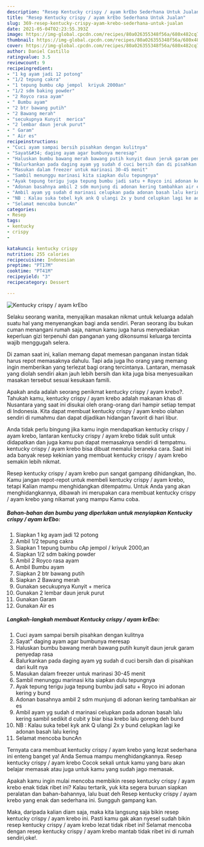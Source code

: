 ```yaml
---
description: "Resep Kentucky crispy / ayam krEbo Sederhana Untuk Jualan"
title: "Resep Kentucky crispy / ayam krEbo Sederhana Untuk Jualan"
slug: 369-resep-kentucky-crispy-ayam-krebo-sederhana-untuk-jualan
date: 2021-05-04T02:23:55.393Z
image: https://img-global.cpcdn.com/recipes/80a026355348f56a/680x482cq70/kentucky-crispy-ayam-krebo-foto-resep-utama.jpg
thumbnail: https://img-global.cpcdn.com/recipes/80a026355348f56a/680x482cq70/kentucky-crispy-ayam-krebo-foto-resep-utama.jpg
cover: https://img-global.cpcdn.com/recipes/80a026355348f56a/680x482cq70/kentucky-crispy-ayam-krebo-foto-resep-utama.jpg
author: Daniel Castillo
ratingvalue: 3.5
reviewcount: 9
recipeingredient:
- "1 kg ayam jadi 12 potong"
- "1/2 tepung cakra"
- "1 tepung bumbu cAp jempol  kriyuk 2000an"
- "1/2 sdm baking powder"
- "2 Royco rasa ayam"
- " Bumbu ayam"
- "2 btr bawang putih"
- "2 Bawang merah"
- "secukupnya Kunyit  merica"
- "2 lembar daun jeruk purut"
- " Garam"
- " Air es"
recipeinstructions:
- "Cuci ayam sampai bersih pisahkan dengan kulitnya"
- "Sayat&#34; daging ayam agar bumbunya meresap"
- "Haluskan bumbu bawang merah bawang putih kunyit daun jeruk garam penyedap rasa"
- "Balurkankan pada daging ayam yg sudah d cuci bersih dan di pisahkan dari kulit nya"
- "Masukan dalam freezer untuk marinasi 30-45 menit"
- "Sambil menunggu marinasi kita siapkan dulu tepungnya"
- "Ayak tepung terigu juga tepung bumbu jadi satu + Royco ini adonan kering y bund"
- "Adonan basahnya ambil 2 sdm munjung di adonan kering tambahkan air es"
- "Ambil ayam yg sudah d marinasi celupkan pada adonan basah lalu kering sambil sedikit d cubit y biar bisa krebo lalu goreng deh bund"
- "NB : Kalau suka tebel kyk ank Q ulangi 2x y bund celupkan lagi ke adonan basah lalu kering"
- "Selamat mencoba buncAn"
categories:
- Resep
tags:
- kentucky
- crispy
- 

katakunci: kentucky crispy  
nutrition: 255 calories
recipecuisine: Indonesian
preptime: "PT17M"
cooktime: "PT41M"
recipeyield: "3"
recipecategory: Dessert

---
```



![Kentucky crispy / ayam krEbo](https://img-global.cpcdn.com/recipes/80a026355348f56a/680x482cq70/kentucky-crispy-ayam-krebo-foto-resep-utama.jpg)

Selaku seorang wanita, menyajikan masakan nikmat untuk keluarga adalah suatu hal yang menyenangkan bagi anda sendiri. Peran seorang ibu bukan cuman menangani rumah saja, namun kamu juga harus menyediakan keperluan gizi terpenuhi dan panganan yang dikonsumsi keluarga tercinta wajib menggugah selera.

Di zaman  saat ini, kalian memang dapat memesan panganan instan tidak harus repot memasaknya dahulu. Tapi ada juga lho orang yang memang ingin memberikan yang terlezat bagi orang tercintanya. Lantaran, memasak yang diolah sendiri akan jauh lebih bersih dan kita juga bisa menyesuaikan masakan tersebut sesuai kesukaan famili. 



Apakah anda adalah seorang penikmat kentucky crispy / ayam krebo?. Tahukah kamu, kentucky crispy / ayam krebo adalah makanan khas di Nusantara yang saat ini disukai oleh orang-orang dari hampir setiap tempat di Indonesia. Kita dapat membuat kentucky crispy / ayam krebo olahan sendiri di rumahmu dan dapat dijadikan hidangan favorit di hari libur.

Anda tidak perlu bingung jika kamu ingin mendapatkan kentucky crispy / ayam krebo, lantaran kentucky crispy / ayam krebo tidak sulit untuk didapatkan dan juga kamu pun dapat memasaknya sendiri di tempatmu. kentucky crispy / ayam krebo bisa dibuat memalui beraneka cara. Saat ini ada banyak resep kekinian yang membuat kentucky crispy / ayam krebo semakin lebih nikmat.

Resep kentucky crispy / ayam krebo pun sangat gampang dihidangkan, lho. Kamu jangan repot-repot untuk membeli kentucky crispy / ayam krebo, tetapi Kalian mampu menghidangkan ditempatmu. Untuk Anda yang akan menghidangkannya, dibawah ini merupakan cara membuat kentucky crispy / ayam krebo yang nikamat yang mampu Kamu coba.

<!--inarticleads1-->

##### Bahan-bahan dan bumbu yang diperlukan untuk menyiapkan Kentucky crispy / ayam krEbo:

1. Siapkan 1 kg ayam jadi 12 potong
1. Ambil 1/2 tepung cakra
1. Siapkan 1 tepung bumbu cAp jempol / kriyuk 2000,an
1. Siapkan 1/2 sdm baking powder
1. Ambil 2 Royco rasa ayam
1. Ambil  Bumbu ayam
1. Siapkan 2 btr bawang putih
1. Siapkan 2 Bawang merah
1. Gunakan secukupnya Kunyit + merica
1. Gunakan 2 lembar daun jeruk purut
1. Gunakan  Garam
1. Gunakan  Air es




<!--inarticleads2-->

##### Langkah-langkah membuat Kentucky crispy / ayam krEbo:

1. Cuci ayam sampai bersih pisahkan dengan kulitnya
1. Sayat&#34; daging ayam agar bumbunya meresap
1. Haluskan bumbu bawang merah bawang putih kunyit daun jeruk garam penyedap rasa
1. Balurkankan pada daging ayam yg sudah d cuci bersih dan di pisahkan dari kulit nya
1. Masukan dalam freezer untuk marinasi 30-45 menit
1. Sambil menunggu marinasi kita siapkan dulu tepungnya
1. Ayak tepung terigu juga tepung bumbu jadi satu + Royco ini adonan kering y bund
1. Adonan basahnya ambil 2 sdm munjung di adonan kering tambahkan air es
1. Ambil ayam yg sudah d marinasi celupkan pada adonan basah lalu kering sambil sedikit d cubit y biar bisa krebo lalu goreng deh bund
1. NB : Kalau suka tebel kyk ank Q ulangi 2x y bund celupkan lagi ke adonan basah lalu kering
1. Selamat mencoba buncAn




Ternyata cara membuat kentucky crispy / ayam krebo yang lezat sederhana ini enteng banget ya! Anda Semua mampu menghidangkannya. Resep kentucky crispy / ayam krebo Cocok sekali untuk kamu yang baru akan belajar memasak atau juga untuk kamu yang sudah jago memasak.

Apakah kamu ingin mulai mencoba membikin resep kentucky crispy / ayam krebo enak tidak ribet ini? Kalau tertarik, yuk kita segera buruan siapkan peralatan dan bahan-bahannya, lalu buat deh Resep kentucky crispy / ayam krebo yang enak dan sederhana ini. Sungguh gampang kan. 

Maka, daripada kalian diam saja, maka kita langsung saja bikin resep kentucky crispy / ayam krebo ini. Pasti kamu gak akan nyesel sudah bikin resep kentucky crispy / ayam krebo lezat tidak ribet ini! Selamat mencoba dengan resep kentucky crispy / ayam krebo mantab tidak ribet ini di rumah sendiri,oke!.

